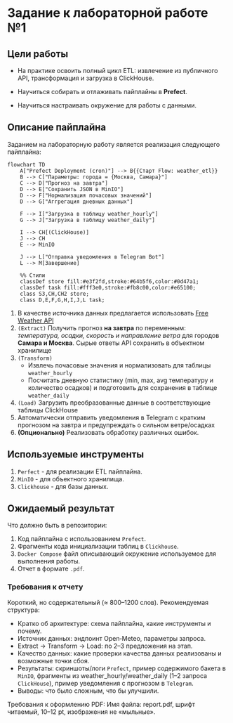 # Задание к лабораторной работе №1

## Цели работы

- На практике освоить полный цикл ETL: извлечение из публичного API, трансформация и загрузка в ClickHouse.

- Научиться собирать и отлаживать пайплайны в **Prefect**.

- Научиться настраивать окружение для работы с данными.

## Описание пайплайна

Заданием на лабораторную работу является реализация следующего пайплайна:

```mermaid
flowchart TD
    A["Prefect Deployment (cron)"] --> B{{Старт Flow: weather_etl}}
    B --> C["Параметры: города = {Москва, Самара}"]
    C --> D["Прогноз на завтра"]
    D --> E["Сохранить JSON в MinIO"]
    D --> F["Нормализация почасовых значений"]
    D --> G["Аггрегация дневных данных"]

    F --> I["Загрузка в таблицу weather_hourly"]
    G --> J["Загрузка в таблицу weather_daily"]

    I --> CH[(ClickHouse)]
    J --> CH
    E --> MinIO

    J --> L["Отправка уведомления в Telegram Bot"]
    L --> M[Завершение]

    %% Стили
    classDef store fill:#e3f2fd,stroke:#64b5f6,color:#0d47a1;
    classDef task fill:#fff3e0,stroke:#fb8c00,color:#e65100;
    class S3,CH,CH2 store;
    class D,E,F,G,H,I,J,L task;
```

1. В качестве источника данных предлагается использовать [Free Weather API](open-meteo.com)
2. `(Extract)` Получить прогноз **на завтра** по переменным: *температура, осадки, скорость и направление ветра* для городов **Самара и Москва**. Сырые ответы API сохранить в объектном хранилище
3. `(Transform)`
    - Извлечь почасовые значения и нормализовать для таблицы `weather_hourly`
    - Посчитать дневную статистику (min, max, avg температуру и количество осадков) и подготовить для сохранения в таблице `weather_daily`
4. `(Load)` Загрузить преобразованные данные в соответствующие таблицы ClickHouse
5. Автоматически отправить уведомления в Telegram с кратким прогнозом на завтра и предупреждать о сильном ветре/осадках
6. **(Опционально)** Реализовать обработку различных ошибок.

## Используемые инструменты

1. `Perfect` - для реализации ETL пайплайна.
2. `MinIO` - для объектного хранилища.
3. `Clickhouse` - для базы данных.


## Ожидаемый результат

Что должно быть в репозитории:
1. Код пайплайна с использованием `Prefect`.
2. Фрагменты кода инициализации таблиц в `Clickhouse`.
3. `Docker Compose` файл описывающий окружение используемое для выполнения работы.
4. Отчет в формате `.pdf`.

### Требования к отчету

Короткий, но содержательный (≈ 800–1200 слов). 
Рекомендуемая структура:
- Кратко об архитектуре: схема пайплайна, какие инструменты и почему.
- Источник данных: эндпоинт Open‑Meteo, параметры запроса.
- Extract → Transform → Load: по 2–3 предложения на этап.
- Качество данных: какие проверки качества данных реализованы и возможные точки сбоя.
- Результаты: скриншоты/логи `Prefect`, пример содержимого бакета в `MinIO`, фрагменты из weather_hourly/weather_daily (1–2 запросa `ClickHouse`), пример уведомления с прогнозом в `Telegram`.
- Выводы: что было сложным, что бы улучшили.

Требования к оформлению PDF:
Имя файла: report.pdf, шрифт читаемый, 10–12 pt, изображения не «мыльные».
